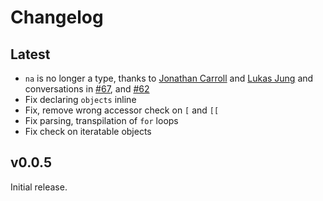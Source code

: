 # Changelog

## Latest

- `na` is no longer a type, thanks to [Jonathan Carroll](https://github.com/jonocarroll) and
[Lukas Jung](https://github.com/lhdjung)
and conversations in [#67](https://github.com/vapourlang/vapour/issues/67),
and [#62](https://github.com/vapourlang/vapour/issues/62)
- Fix declaring `objects` inline
- Fix, remove wrong accessor check on `[` and `[[`
- Fix parsing, transpilation of `for` loops
- Fix check on iteratable objects

## v0.0.5

Initial release.
